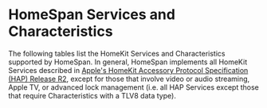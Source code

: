 # HomeSpan Services and Characteristics

The following tables list the HomeKit Services and Characteristics supported by HomeSpan. In general, HomeSpan implements all HomeKit Services described in [Apple's HomeKit Accessory Protocol Specification (HAP) Release R2](https://developer.apple.com/support/homekit-accessory-protocol/), except for those that involve video or audio streaming, Apple TV, or advanced lock management (i.e. all HAP Services except those that require Characteristics with a TLV8 data type).
